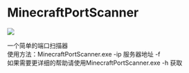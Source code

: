 # MinecraftPortScanner
![](https://github.com/chawolbaka/MinecraftPortScanner/workflows/build/badge.svg)    

一个简单的端口扫描器  
使用方法：MinecraftPortScanner.exe -ip 服务器地址 -f   
如果需要更详细的帮助请使用MinecraftPortScanner.exe -h 获取   